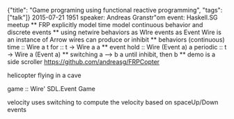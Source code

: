 {"title": "Game programing using functional reactive programming", "tags": ["talk"]}
2015-07-21 1951
speaker: Andreas Granstr\"om
event: Haskell.SG meetup
** FRP
explicitly model time
model continuous behavior and discrete events
** using netwire
behaviors as WIre
events as Event
Wire is an instance of Arrow
wires can produce or inhibit
** behaviors (continuous)
time :: Wire a t
for :: t -> Wire a a
** event
hold :: Wire (Event a) a
periodic :: t -> Wire a (Event a)
** switching
a --> b
a until inhibit, then b
** demo is a side scroller
https://github.com/andreasg/FRPCopter

helicopter flying in a cave

game :: Wire' SDL.Event Game

velocity uses switching to compute the velocity based on spaceUp/Down events
